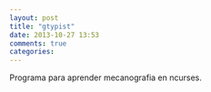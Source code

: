 ```yaml
---
layout: post
title: "gtypist"
date: 2013-10-27 13:53
comments: true
categories: 
---
```

Programa para aprender mecanografia en ncurses.

